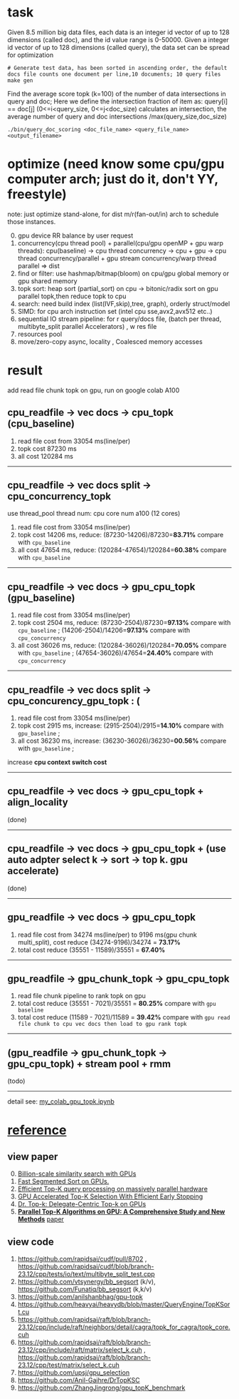 # task
Given 8.5 million big data files, each data is an integer id vector of up to 128 dimensions (called doc), and the id value range is 0-50000. 
Given a integer id vector of up to 128 dimensions (called query), the data set can be spread for optimization

```shell
# Generate test data, has been sorted in ascending order, the default docs file counts one document per line,10 documents; 10 query files
make gen
```
Find the average score topk (k=100) of the number of data intersections in query and doc; Here we define the intersection fraction of item as:
query[i] == doc[j] (0<=i<query_size, 0<=j<doc_size) calculates an intersection, the average number of query and doc intersections /max(query_size,doc_size)

``` shell
./bin/query_doc_scoring <doc_file_name> <query_file_name> <output_filename>
```

# optimize (need know some cpu/gpu computer arch; just do it, don't YY, freestyle)
note: just optimize stand-alone, for dist m/r(fan-out/in) arch to schedule those instances.

0. gpu device RR balance by user request
1. concurrency(cpu thread pool) + parallel(cpu/gpu openMP + gpu warp threads): cpu(baseline) -> cpu thread concurrency -> cpu + gpu -> cpu thread concurrency/parallel + gpu stream concurrency/warp thread parallel => dist
2. find or filter: use hashmap/bitmap(bloom) on cpu/gpu global memory or gpu shared memory
3. topk sort: heap sort (partial_sort) on cpu -> bitonic/radix sort on gpu parallel topk,then reduce topk to cpu
4. search: need build index (list(IVF,skip),tree, graph), orderly struct/model
5. SIMD: for cpu arch instruction set (intel cpu sse,avx2,avx512 etc..)
6. sequential IO stream pipeline: for r query/docs file, (batch per thread, multibyte_split parallel Accelerators) , w res file
7. resources pool
8. move/zero-copy async, locality , Coalesced memory accesses 

# result
add read file chunk topk on gpu, run on google colab A100

## cpu_readfile -> vec docs -> cpu_topk (cpu_baseline)

1. read file cost from 33054 ms(line/per) 
2. topk cost 87230 ms 
3. all cost 120284 ms 

---

## cpu_readfile -> vec docs split -> cpu_concurrency_topk 
use thread_pool thread num: cpu core num a100 (12 cores)

1. read file cost from 33054 ms(line/per) 
2. topk cost 14206 ms, reduce: (87230-14206)/87230=**83.71%** compare with `cpu_baseline`  
3. all cost 47654 ms, reduce: (120284-47654)/120284=**60.38%** compare with `cpu_baseline`  

---

## cpu_readfile -> vec docs -> gpu_cpu_topk (gpu_baseline)

1. read file cost from 33054 ms(line/per) 
2. topk cost 2504 ms, reduce: (87230-2504)/87230=**97.13%** compare with `cpu_baseline`  ;  (14206-2504)/14206=**97.13%** compare with `cpu_concurrency`  
3. all cost 36026 ms, reduce: (120284-36026)/120284=**70.05%** compare with `cpu_baseline`  ; (47654-36026)/47654=**24.40%** compare with `cpu_concurrency`  

---

## cpu_readfile -> vec docs split -> cpu_concurency_gpu_topk  : (

1. read file cost from 33054 ms(line/per) 
2. topk cost 2915 ms, increase: (2915-2504)/2915=**14.10%** compare with `gpu_baseline` ;
3. all cost 36230 ms, increase: (36230-36026)/36230=**00.56%** compare with `gpu_baseline` ; 

increase **cpu context switch cost** 

---

## cpu_readfile -> vec docs -> gpu_cpu_topk + align_locality
(done)

---

## cpu_readfile -> vec docs -> gpu_cpu_topk + (use auto adpter select k -> sort -> top k. gpu accelerate)
(done)

---

## gpu_readfile -> vec docs -> gpu_cpu_topk

1. read file cost from 34274 ms(line/per) to 9196 ms(gpu chunk multi_split), cost reduce (34274-9196)/34274 = **73.17%**
2. total cost reduce (35551 - 11589)/35551 = **67.40%**

---

## gpu_readfile -> gpu_chunk_topk -> gpu_cpu_topk

1. read file chunk pipeline to rank topk on gpu
2. total cost reduce (35551 - 7021)/35551 = **80.25%** compare with `gpu baseline`
3. total cost reduce (11589 - 7021)/11589 = **39.42%** compare with `gpu read file chunk to cpu vec docs then load to gpu rank topk`

---

## (gpu_readfile -> gpu_chunk_topk -> gpu_cpu_topk) + stream pool + rmm 
(todo)

---

detail see: [my_colab_gpu_topk.ipynb](https://github.com/weedge/doraemon-nb/blob/main/my_colab_gpu_topk.ipynb)


# [reference](./docs/reference.md)
## view paper
0. [Billion-scale similarity search with GPUs](https://arxiv.org/pdf/1702.08734.pdf)
1. [Fast Segmented Sort on GPUs.](https://raw.github.com/weedge/learn/main/gpu/Fast%20Segmented%20Sort%20on%20GPUs.pdf)
2. [Efficient Top-K query processing on massively parallel hardware](https://raw.githubusercontent.com/weedge/learn/main/gpu/Efficient%20Top-K%20Query%20Processing%20on%20Massively%20Parallel%20Hardware.pdf)
3. [GPU Accelerated Top-K Selection With Efficient Early Stopping](https://arxiv.org/pdf/1702.08734.pdf)
4. [Dr. Top-k: Delegate-Centric Top-k on GPUs](https://github.com/weedge/learn/blob/main/gpu/Dr.%20Top-k-%20Delegate-Centric%20Top-k%20on%20GPUs.pdf)
5. [**Parallel Top-K Algorithms on GPU: A Comprehensive Study and New Methods**](https://sc23.supercomputing.org/presentation/?id=pap294&sess=sess156) [paper](https://dl.acm.org/doi/pdf/10.1145/3581784.3607062)

## view code
1. https://github.com/rapidsai/cudf/pull/8702 , https://github.com/rapidsai/cudf/blob/branch-23.12/cpp/tests/io/text/multibyte_split_test.cpp
2. https://github.com/vtsynergy/bb_segsort (k/v), https://github.com/Funatiq/bb_segsort (k,k/v)
3. https://github.com/anilshanbhag/gpu-topk
4. https://github.com/heavyai/heavydb/blob/master/QueryEngine/TopKSort.cu
5. https://github.com/rapidsai/raft/blob/branch-23.12/cpp/include/raft/neighbors/detail/cagra/topk_for_cagra/topk_core.cuh
6. https://github.com/rapidsai/raft/blob/branch-23.12/cpp/include/raft/matrix/select_k.cuh , https://github.com/rapidsai/raft/blob/branch-23.12/cpp/test/matrix/select_k.cuh
7. https://github.com/upsj/gpu_selection
8. https://github.com/Anil-Gaihre/DrTopKSC
9. https://github.com/ZhangJingrong/gpu_topK_benchmark
